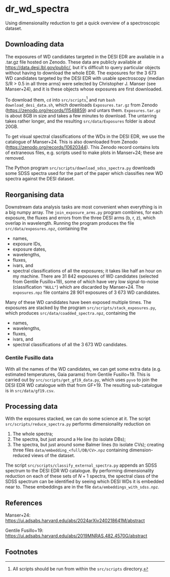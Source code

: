 # dr_wd_spectra
Using dimensionality reduction to get a quick overview of a spectroscopic dataset.


## Downloading data

The exposures of WD candidates targeted in the DESI EDR are available in a .tar.gz file hosted on Zenodo.
These data are publicly available at https://data.desi.lbl.gov/public/, but it's difficult to query particular objects without having to download the whole EDR.
The exposures for the 3 673 WD candidates targeted by the DESI EDR with usable spectroscopy (median S/R > 0.5 in all three arms) were selected by Christopher J. Manser (see Manser+24), and it is these objects whose exposures are first downloaded.

To download them, `cd` into `src/scripts`[^1] and run `bash download_desi_data.sh`, which downloads `Exposures.tar.gz` from Zenodo (https://zenodo.org/records/11548859) and untars them.
`Exposures.tar.gz` is about 8GB in size and takes a few minutes to download.
The untarring takes rather longer, and the resulting `src/data/Exposures` folder is about 20GB.

To get visual spectral classifications of the WDs in the DESI EDR, we use the catalogue of Manser+24.
This is also downloaded from Zenodo (https://zenodo.org/records/10620344).
This Zenodo record contains lots of extraneous files, e.g. scripts used to make plots in Manser+24; these are removed.

The Python program `src/scripts/download_sdss_spectra.py` downloads some SDSS spectra used for the part of the paper which classifies new WD spectra against the DESI dataset.

## Reorganising data

Downstream data analysis tasks are most convenient when everything is in a big numpy array.
The `join_exposure_arms.py` program combines, for each exposure, the fluxes and errors from the three DESI arms (b, r, z), which overlap in wavelength.
Running the program produces the file `src/data/exposures.npz`, containing the
- names,
- exposure IDs,
- exposure dates,
- wavelengths,
- fluxes,
- ivars, and
- spectral classifications
of all the exposures; it takes like half an hour on my machine.
There are 31 842 exposures of WD candidates (selected from Gentile Fusillo+19), some of which have very low signal-to-noise (classification `"NULL"`) which are discarded by Manser+24.
The `exposures.npz` file contains 28 901 exposures of 3 673 WD candidates.

Many of these WD candidates have been exposed multiple times.
The exposures are stacked by the program `src/scripts/stack_exposures.py`, which produces `src/data/coadded_spectra.npz`, containing the
- names,
- wavelengths,
- fluxes,
- ivars, and
- spectral classifications
of all the 3 673 WD candidates.

### Gentile Fusillo data

With all the names of the WD candidates, we can get some extra data (e.g. estimated temperatures, Gaia params) from Gentile Fusillo+19.
This is carried out by `src/scripts/get_gf19_data.py`, which uses `pyvo` to join the DESI EDR WD catalogue with that from GF+19.
The resulting sub-catalogue is in `src/data/gf19.csv`.

## Processing data

With the exposures stacked, we can do some science at it.
The script `src/scripts/reduce_spectra.py` performs dimensionality reduction on
1. The whole spectra;
2. The spectra, but just around a He line (to isolate DBs);
3. The spectra, but just around some Balmer lines (to isolate CVs);
creating three files `data/embedding_<full/DB/CV>.npz` containing dimension-reduced views of the dataset.

The script `src/scripts/classify_external_spectra.py` appends an SDSS spectrum to the DESI EDR WD catalogue.
By performing dimensionality reduction on each of these sets of $N+1$ spectra, the spectral class of the SDSS spectrum can be identified by seeing which DESI WDs it is embedded near to.
These embeddings are in the file `data/embeddings_with_sdss.npz`.

## References
Manser+24:
https://ui.adsabs.harvard.edu/abs/2024arXiv240218641M/abstract

Gentile Fusillo+19:
https://ui.adsabs.harvard.edu/abs/2019MNRAS.482.4570G/abstract

## Footnotes

[^1]: All scripts should be run from within the `src/scripts` directory.